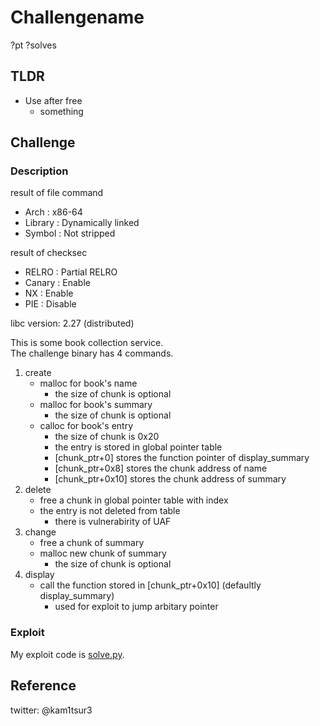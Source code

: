 # Challengename
?pt ?solves

## TLDR
* Use after free 
	* something

## Challenge
### Description
result of file command
* Arch    : x86-64
* Library : Dynamically linked
* Symbol  : Not stripped

result of checksec
* RELRO  : Partial RELRO
* Canary : Enable
* NX     : Enable
* PIE    : Disable

libc version: 2.27 (distributed)  

This is some book collection service.  
The challenge binary has 4 commands.  
1. create
	* malloc for book's name
		* the size of chunk is optional
	* malloc for book's summary
		* the size of chunk is optional
	* calloc for book's entry 
		* the size of chunk is 0x20
		* the entry is stored in global pointer table
		* [chunk_ptr+0] stores the function pointer of display_summary
		* [chunk_ptr+0x8] stores the chunk address of name
		* [chunk_ptr+0x10] stores the chunk address of summary
2. delete
	* free a chunk in global pointer table with index
	* the entry is not deleted from table 
		* there is vulnerabirity of UAF
3. change
	* free a chunk of summary
	* malloc new chunk of summary
		* the size of chunk is optional
4. display
	* call the function stored in \[chunk\_ptr+0x10\] (defaultly display\_summary)
		* used for exploit to jump arbitary pointer 
### Exploit 
My exploit code is [solve.py](https://github.com/kam1tsur3/2020_CTF/blob/master/xxx/pwn/xxx/solve.py).

## Reference

twitter: @kam1tsur3
